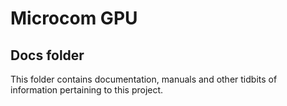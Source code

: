 # Microcom GPU

## Docs folder

This folder contains documentation, manuals and other tidbits of information pertaining to this project.
